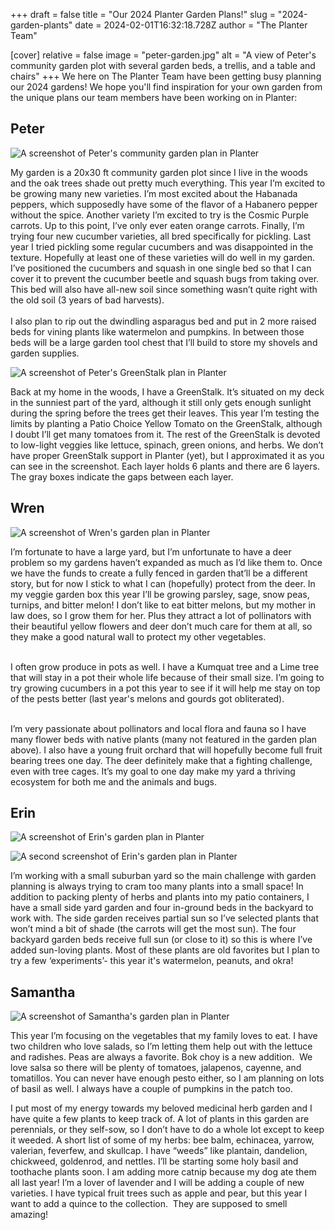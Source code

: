 +++
draft = false
title = "Our 2024 Planter Garden Plans!"
slug = "2024-garden-plants"
date = 2024-02-01T16:32:18.728Z
author = "The Planter Team"

[cover]
relative = false
image = "peter-garden.jpg"
alt = "A view of Peter's community garden plot with several garden beds, a trellis, and a table and chairs"
+++
We here on The Planter Team have been getting busy planning our 2024 gardens! We hope you'll find inspiration for your own garden from the unique plans our team members have been working on in Planter:

## Peter

![A screenshot of Peter's community garden plan in Planter](peter-plan.png "Peter's community garden plan")

My garden is a 20x30 ft community garden plot since I live in the woods and the oak trees shade out pretty much everything. This year I’m excited to be growing many new varieties. I’m most excited about the Habanada peppers, which supposedly have some of the flavor of a Habanero pepper without the spice. Another variety I’m excited to try is the Cosmic Purple carrots. Up to this point, I’ve only ever eaten orange carrots. Finally, I’m trying four new cucumber varieties, all bred specifically for pickling. Last year I tried pickling some regular cucumbers and was disappointed in the texture. Hopefully at least one of these varieties will do well in my garden. I’ve positioned the cucumbers and squash in one single bed so that I can cover it to prevent the cucumber beetle and squash bugs from taking over. This bed will also have all-new soil since something wasn’t quite right with the old soil (3 years of bad harvests).\
\
I also plan to rip out the dwindling asparagus bed and put in 2 more raised beds for vining plants like watermelon and pumpkins. In between those beds will be a large garden tool chest that I’ll build to store my shovels and garden supplies.

![A screenshot of Peter's GreenStalk plan in Planter](peter-greenstalk-plan.png "Peter's GreenStalk plan")

Back at my home in the woods, I have a GreenStalk. It’s situated on my deck in the sunniest part of the yard, although it still only gets enough sunlight during the spring before the trees get their leaves. This year I’m testing the limits by planting a Patio Choice Yellow Tomato on the GreenStalk, although I doubt I’ll get many tomatoes from it. The rest of the GreenStalk is devoted to low-light veggies like lettuce, spinach, green onions, and herbs. We don’t have proper GreenStalk support in Planter (yet), but I approximated it as you can see in the screenshot. Each layer holds 6 plants and there are 6 layers. The gray boxes indicate the gaps between each layer.

## Wren

![A screenshot of Wren's garden plan in Planter](wren-plan.png "Wren's garden plan, made with a combination of Planter and Adobe Illustrator")

I’m fortunate to have a large yard, but I’m unfortunate to have a deer problem so my gardens haven’t expanded as much as I’d like them to. Once we have the funds to create a fully fenced in garden that’ll be a different story, but for now I stick to what I can (hopefully) protect from the deer. In my veggie garden box this year I’ll be growing parsley, sage, snow peas, turnips, and bitter melon! I don’t like to eat bitter melons, but my mother in law does, so I grow them for her. Plus they attract a lot of pollinators with their beautiful yellow flowers and deer don’t much care for them at all, so they make a good natural wall to protect my other vegetables.

\
I often grow produce in pots as well. I have a Kumquat tree and a Lime tree that will stay in a pot their whole life because of their small size. I’m going to try growing cucumbers in a pot this year to see if it will help me stay on top of the pests better (last year's melons and gourds got obliterated).

\
I’m very passionate about pollinators and local flora and fauna so I have many flower beds with native plants (many not featured in the garden plan above). I also have a young fruit orchard that will hopefully become full fruit bearing trees one day. The deer definitely make that a fighting challenge, even with tree cages. It’s my goal to one day make my yard a thriving ecosystem for both me and the animals and bugs.

## Erin

![A screenshot of Erin's garden plan in Planter](erin-plan1.png)

![A second screenshot of Erin's garden plan in Planter](erin-plan2.png)

I’m working with a small suburban yard so the main challenge with garden planning is always trying to cram too many plants into a small space! In addition to packing plenty of herbs and plants into my patio containers, I have a small side yard garden and four in-ground beds in the backyard to work with. The side garden receives partial sun so I’ve selected plants that won’t mind a bit of shade (the carrots will get the most sun). The four backyard garden beds receive full sun (or close to it) so this is where I’ve added sun-loving plants. Most of these plants are old favorites but I plan to try a few ‘experiments’- this year it's watermelon, peanuts, and okra!

## Samantha

![A screenshot of Samantha's garden plan in Planter](samantha-plan.png)

This year I’m focusing on the vegetables that my family loves to eat. I have two children who love salads, so I’m letting them help out with the lettuce and radishes. Peas are always a favorite. Bok choy is a new addition.  We love salsa so there will be plenty of tomatoes, jalapenos, cayenne, and tomatillos. You can never have enough pesto either, so I am planning on lots of basil as well. I always have a couple of pumpkins in the patch too.

I put most of my energy towards my beloved medicinal herb garden and I have quite a few plants to keep track of. A lot of plants in this garden are perennials, or they self-sow, so I don’t have to do a whole lot except to keep it weeded. A short list of some of my herbs: bee balm, echinacea, yarrow, valerian, feverfew, and skullcap. I have “weeds” like plantain, dandelion, chickweed, goldenrod, and nettles. I’ll be starting some holy basil and toothache plants soon. I am adding more catnip because my dog ate them all last year! I’m a lover of lavender and I will be adding a couple of new varieties. I have typical fruit trees such as apple and pear, but this year I want to add a quince to the collection.  They are supposed to smell amazing!
